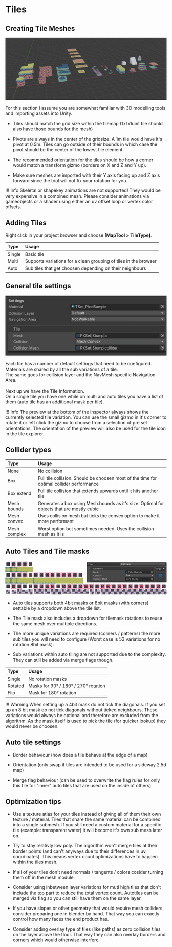 # Tiles

## Creating Tile Meshes
![Blender](img/blender.png)

For this section I assume you are somewhat familiar with 3D modelling tools and importing assets into Unity. <br>

- Tiles should match the grid size within the tilemap (1x1x1unit tile should also have those bounds for the mesh)

- Pivots are always in the center of the gridsize. A 1m tile would have it's pivot at 0.5m. Tiles can go outside of their bounds in which case the pivot should be the center of the lowest tile element.

- The recommended orientation for the tiles should be how a corner would match a transform gizmo (borders on X and Z and Y up).

- Make sure meshes are imported with their Y axis facing up and Z axis forward since the tool will not fix your rotation for you.

!!! Info
    Skeletal or shapekey animations are not supported! They would be very expensive in a combined mesh.
    Please consider animations via gameobjects or a shader using either an uv offset loop or vertex color offsets.

## Adding Tiles
Right click in your project browser and choose **[MapTool > TileType]**. <br>

| Type   | Usage                                                            |
|:-------|:-----------------------------------------------------------------|
| Single | Basic tile                                                       |
| Multi  | Supports variations for a clean grouping of tiles in the browser |
| Auto   | Sub tiles that get choosen depending on their neighbours         |

## General tile settings
![Tile-Settings](img/tile-settings.png)

Each tile has a number of default settings that need to be configured. <br>
Materials are shared by all the sub variations of a tile. <br>
The same goes for collision layer and the NavMesh specific Navigation Area. <br>
<br>
Next up we have the Tile Information. <br>
On a single tile you have one while on multi and auto tiles you have a list of them (auto tile has an additional mask per tile).

!!! Info
    The preview at the bottom of the inspector always shows the currently selected tile variation. You can use the small gizmo in it's corner to rotate it or left click the gizmo to choose from a selection of pre set orientations. The orientation of the preview will also be used for the tile icon in the tile explorer.

## Collider types
| Type         | Usage                                                                                      |
|:-------------|:-------------------------------------------------------------------------------------------|
| None         | No collision                                                                               |
| Box          | Full tile collision. Should be choosen most of the time for optimal collider performance   |
| Box extend   | Full tile collision that extends upwards until it hits another tile                        |
| Mesh bounds  | Generates a box using Mesh.bounds as  it's size. Optimal for objects that are mostly cubic |
| Mesh convex  | Uses collision mesh but ticks the convex option to make it more performant                 |
| Mesh complex | Worst option but sometimes needed. Uses the collision mesh as it is                        |

## Auto Tiles and Tile masks
![Tile-Masks](img/tile-masks.png)

- Auto tiles supports both 4bit masks or 8bit masks (with corners) settable by a dropdown above the tile list.

- The Tile mask also includes a dropdown for tilemask rotations to reuse the same mesh over multiple directions.

- The more unique variations are required (corners / patterns) the more sub tiles you will need to configure (Worst case is 53 variations for no rotation 8bit mask).

- Sub variations within auto tiling are not supported due to the complexity. They can still be added via merge flags though.

| Type    | Usage                                |
|:--------|:-------------------------------------|
| Single  | No rotation masks                    |
| Rotated | Masks for 90° / 180° / 270° rotation |
| Flip    | Mask for 180° rotation               |

!!! Warning
    When setting up a 4bit mask do not tick the diagonals. If you set up an 8 bit mask do not tick diagonals without ticked neighbours. These variations would always be optional and therefore are excluded from the algorithm. As the mask itself is used to pick the tile (for quicker lookup) they would never be choosen.

## Auto tile settings

- Border behaviour (how does a tile behave at the edge of a map)

- Orientation (only swap if tiles are intended to be used for a sideway 2.5d map)

- Merge flag behaviour (can be used to overwrite the flag rules for only this tile for "inner" auto tiles that are used on the inside of others)

## Optimization tips

- Use a texture atlas for your tiles instead of giving all of them their own texture / material. Tiles that share the same material can be combined into a single submesh. If you still need a custom material for a specific tile (example: transparent water) it will become it's own sub mesh later on.

- Try to stay relativly low poly. The algorithm won't merge tiles at their border points (and can't anyways due to their differences in uv coordinates). This means vertex count optimizations have to happen within the tiles mesh.

- If all of your tiles don't need normals / tangents / colors cosider turning them off in the mesh module.

- Consider using inbetween layer variations for muti high tiles that don't include the top part to reduce the total vertex count. Autotiles can be merged via flag so you can still have them on the same layer.

- If you have slopes or other geometry that would require mesh colliders consider preparing one in blender by hand. That way you can exactly control how many faces the end product has.

- Consider adding overlay type of tiles (like paths) as zero collision tiles on the layer above the floor. That way they can also overlay borders and corners which would otherwise interfere.
